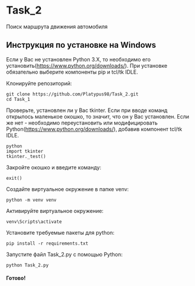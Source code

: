 # Task_2
Поиск маршрута движения автомобиля

## Инструкция по установке на Windows
Если у Вас не установлен Python 3.X, то необходимо его установить(https://www.python.org/downloads/). При установке обязательно выберите компоненты pip и tcl/tk IDLE.

Клонируйте репозиторий:

```
git clone https://github.com/Platypus98/Task_2.git
cd Task_1
```

Проверьте, установлен ли у Вас tkinter. Если при вводе команд открылось маленькое окошко, то значит, что он у Вас установлен. Если же нет - необходимо переустановить или модифицировать Python(https://www.python.org/downloads/), добавив компонент tcl/tk IDLE.

```
python
import tkinter
tkinter._test()
```

Закройте окошко и введите команду:

```
exit()
```

Создайте виртуальное окружение в папке venv:

```
python -m venv venv
```

Активируйте виртуальное окружение:

```
venv\Scripts\activate
```

Установите требуемые пакеты для python:

```
pip install -r requirements.txt
```

Запустите файл Task_2.py с помощью Python:

```
python Task_2.py
```

#### Готово!
